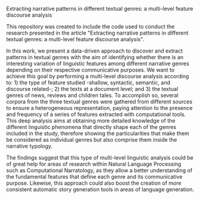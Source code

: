 Extracting narrative patterns in different textual genres: a multi-level feature discourse analysis


This repository was created to include the code used to conduct the research presented in the article "Extracting narrative patterns in different textual genres: a multi-level feature discourse analysis".

In this work, we present a data-driven approach to discover and extract patterns in textual genres with the aim of identifying whether there is an interesting variation of linguistic features among different narrative genres depending on their respective communicative purposes. 
We want to achieve this goal by performing a multi-level discourse analysis according to: 1) the type of feature studied -shallow, syntactic, semantic, and discourse related-; 2) the texts at a document level; and 3) the textual genres of news, reviews and children tales. 
To accomplish so, several corpora from the three textual genres were gathered from different sources to ensure a heterogeneous representation, paying attention to the presence and frequency of a series of features extracted with computational tools. This deep analysis aims at obtaining more detailed knowledge of the different linguistic phenomena that directly shape each of the genres included in the study, therefore showing the particularities that make them be considered as individual genres but also comprise them inside the narrative typology. 

The findings suggest that this type of multi-level linguistic analysis could be of great help for areas of research within Natural Language Processing such as Computational Narratology, as they allow a better understanding of the fundamental features that define each genre and its communicative purpose. Likewise, this approach could also boost the creation of more consistent automatic story generation tools in areas of language generation.